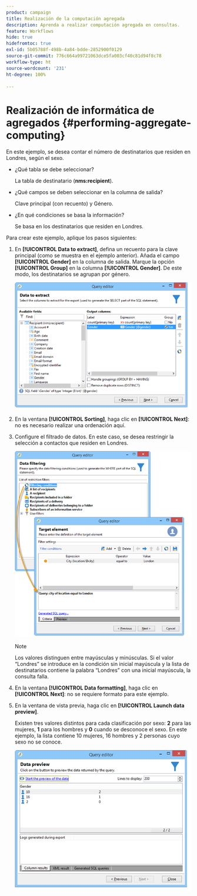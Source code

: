 ```yaml
---
product: campaign
title: Realización de la computación agregada
description: Aprenda a realizar computación agregada en consultas.
feature: Workflows
hide: true
hidefromtoc: true
exl-id: 5b05788f-498b-4a84-bdde-2852900f0129
source-git-commit: 776c664a99721063dce5fa003cf40c81d94f8c78
workflow-type: ht
source-wordcount: '231'
ht-degree: 100%

---
```


# Realización de informática de agregados {#performing-aggregate-computing}



En este ejemplo, se desea contar el número de destinatarios que residen en Londres, según el sexo.

* ¿Qué tabla se debe seleccionar?

  La tabla de destinatario (**nms:recipient**).

* ¿Qué campos se deben seleccionar en la columna de salida?

  Clave principal (con recuento) y Género.

* ¿En qué condiciones se basa la información?

  Se basa en los destinatarios que residen en Londres.

Para crear este ejemplo, aplique los pasos siguientes:

1. En **[!UICONTROL Data to extract]**, defina un recuento para la clave principal (como se muestra en el ejemplo anterior). Añada el campo **[!UICONTROL Gender]** en la columna de salida. Marque la opción **[!UICONTROL Group]** en la columna **[!UICONTROL Gender]**. De este modo, los destinatarios se agrupan por género.

   ![](assets/query_editor_nveau_27.png)

1. En la ventana **[!UICONTROL Sorting]**, haga clic en **[!UICONTROL Next]**: no es necesario realizar una ordenación aquí.
1. Configure el filtrado de datos. En este caso, se desea restringir la selección a contactos que residen en Londres.

   ![](assets/query_editor_22.png)

   >[!NOTE]
   >
   >Los valores distinguen entre mayúsculas y minúsculas. Si el valor “Londres” se introduce en la condición sin inicial mayúscula y la lista de destinatarios contiene la palabra “Londres” con una inicial mayúscula, la consulta falla.

1. En la ventana **[!UICONTROL Data formatting]**, haga clic en **[!UICONTROL Next]**: no se requiere formato para este ejemplo.
1. En la ventana de vista previa, haga clic en **[!UICONTROL Launch data preview]**.

   Existen tres valores distintos para cada clasificación por sexo: **2** para las mujeres, **1** para los hombres y **0** cuando se desconoce el sexo. En este ejemplo, la lista contiene 10 mujeres, 16 hombres y 2 personas cuyo sexo no se conoce.

   ![](assets/query_editor_agregat_04.png)
